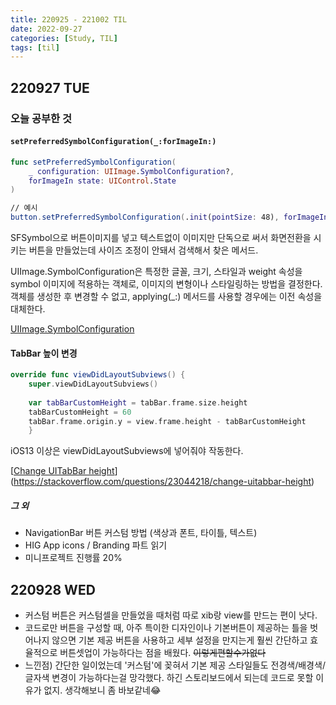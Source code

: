 ```yaml
---
title: 220925 - 221002 TIL
date: 2022-09-27
categories: [Study, TIL]
tags: [til]
---
```


## 220927 TUE

### 오늘 공부한 것

#### `setPreferredSymbolConfiguration(_:forImageIn:)`

```swift
func setPreferredSymbolConfiguration(
    _ configuration: UIImage.SymbolConfiguration?,
    forImageIn state: UIControl.State
)

// 예시
button.setPreferredSymbolConfiguration(.init(pointSize: 48), forImageIn: .normal)
```

SFSymbol으로 버튼이미지를 넣고 텍스트없이 이미지만 단독으로 써서 화면전환을 시키는 버튼을 만들었는데 사이즈 조정이 안돼서 검색해서 찾은 메서드.

UIImage.SymbolConfiguration은 특정한 글꼴, 크기, 스타일과 weight 속성을 symbol 이미지에 적용하는 객체로, 이미지의 변형이나 스타일링하는 방법을 결정한다. 객체를 생성한 후 변경할 수 없고, applying(_:) 메서드를 사용할 경우에는 이전 속성을 대체한다.

[UIImage.SymbolConfiguration](https://developer.apple.com/documentation/uikit/uiimage/symbolconfiguration)



#### TabBar 높이 변경

```swift
override func viewDidLayoutSubviews() {
    super.viewDidLayoutSubviews()
        
    var tabBarCustomHeight = tabBar.frame.size.height
    tabBarCustomHeight = 60
    tabBar.frame.origin.y = view.frame.height - tabBarCustomHeight
    }
```

iOS13 이상은 viewDidLayoutSubviews에 넣어줘야 작동한다.

[[Change UITabBar height](https://stackoverflow.com/questions/23044218/change-uitabbar-height)](https://stackoverflow.com/questions/23044218/change-uitabbar-height)



##### 그 외

-   NavigationBar 버튼 커스텀 방법 (색상과 폰트, 타이틀, 텍스트)
-   HIG App icons / Branding 파트 읽기
-   미니프로젝트 진행률 20%



## 220928 WED

-   커스텀 버튼은 커스텀셀을 만들었을 때처럼 따로 xib랑 view를 만드는 편이 낫다.
-   코드로만 버튼을 구성할 때, 아주 특이한 디자인이나 기본버튼이 제공하는 틀을 벗어나지 않으면 기본 제공 버튼을 사용하고 세부 설정을 만지는게 훨씬 간단하고 효율적으로 버튼셋업이 가능하다는 점을 배웠다. ~~이렇게편할수가없다~~
-   느낀점) 간단한 일이었는데 '커스텀'에 꽂혀서 기본 제공 스타일들도 전경색/배경색/글자색 변경이 가능하다는걸 망각했다. 하긴 스토리보드에서 되는데 코드로 못할 이유가 없지. 생각해보니 좀 바보같네😂

